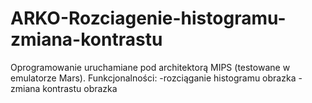 # ARKO-Rozciagenie-histogramu-zmiana-kontrastu
Oprogramowanie uruchamiane pod architektorą MIPS (testowane w emulatorze Mars).
Funkcjonalności:
  -rozciąganie histogramu obrazka
  -zmiana kontrastu obrazka
